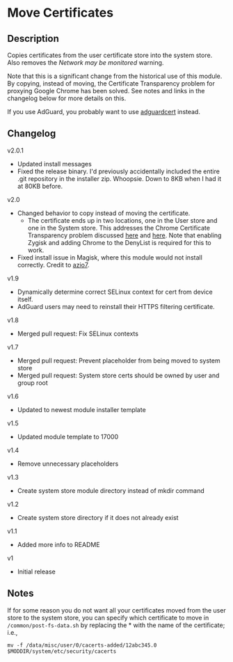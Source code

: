 # **Move Certificates**
## Description
Copies certificates from the user certificate store into the system store. Also removes the *Network may be monitored* warning.

Note that this is a significant change from the historical use of this module.  By copying, instead of moving, the Certificate Transparency problem for proxying Google Chrome has been solved.  See notes and links in the changelog below for more details on this.

If you use AdGuard, you probably want to use [adguardcert](https://github.com/AdguardTeam/adguardcert) instead.

## Changelog
v2.0.1
* Updated install messages
* Fixed the release binary. I'd previously accidentally included the entire .git repository in the installer zip.  Whoopsie. Down to 8KB when I had it at 80KB before.

v2.0
* Changed behavior to copy instead of moving the certificate.
  * The certificate ends up in two locations, one in the User store and one in the System store.  This addresses the Chrome Certificate Transparency problem discussed [here](https://github.com/Magisk-Modules-Repo/movecert/issues/15) and [here](https://github.com/AdguardTeam/AdguardForAndroid/issues/4124#issuecomment-1066078974).  Note that enabling Zygisk and adding Chrome to the DenyList is required for this to work.
* Fixed install issue in Magisk, where this module would not install correctly. Credit to [azio7](https://github.com/Magisk-Modules-Repo/movecert/pull/14).

v1.9
* Dynamically determine correct SELinux context for cert from device itself.
* AdGuard users may need to reinstall their HTTPS filtering certificate.

v1.8
* Merged pull request: Fix SELinux contexts

v1.7

* Merged pull request: Prevent placeholder from being moved to system store
* Merged pull request: System store certs should be owned by user and group root

v1.6

* Updated to newest module installer template 

v1.5

* Updated module template to 17000

v1.4

* Remove unnecessary placeholders

v1.3

* Create system store module directory instead of mkdir command

v1.2

* Create system store directory if it does not already exist

v1.1

  * Added more info to README

v1

  * Initial release

## Notes
If for some reason you do not want all your certificates moved from the user store to the system store, you can specify which certificate to move in `/common/post-fs-data.sh` by replacing the * with the name of the certificate; i.e.,
```
mv -f /data/misc/user/0/cacerts-added/12abc345.0 $MODDIR/system/etc/security/cacerts
```


